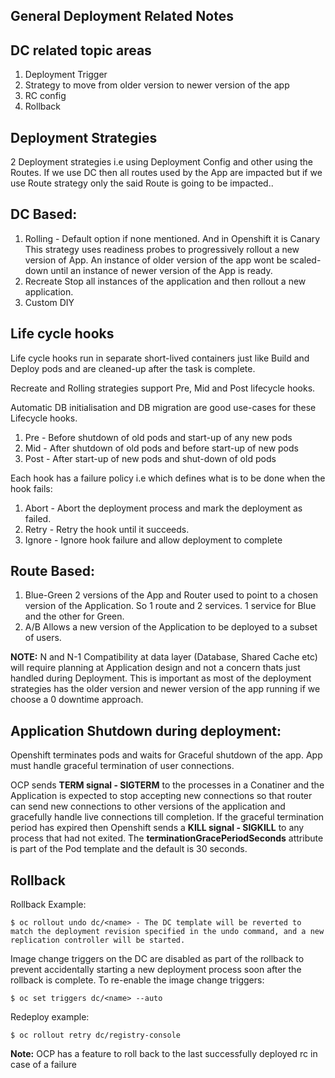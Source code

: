 ## General Deployment Related Notes

## DC related topic areas
1. Deployment Trigger
2. Strategy to move from older version to newer version of the app
3. RC config
4. Rollback

## Deployment Strategies
2 Deployment strategies i.e using Deployment Config and other using the Routes. 
If we use DC then all routes used by the App are impacted but if we use Route strategy only the said Route is going to be impacted..

## DC Based:
1. Rolling - Default option if none mentioned. And in Openshift it is Canary
This strategy uses readiness probes to progressively rollout a new version of App. An instance of older version of the app wont be scaled-down until an instance of newer version of the App is ready.
2. Recreate
Stop all instances of the application and then rollout a new application.
3. Custom
DIY

## Life cycle hooks

Life cycle hooks run in separate short-lived containers just like Build and Deploy pods and are cleaned-up after the task is complete.

Recreate and Rolling strategies support Pre, Mid and Post lifecycle hooks.

Automatic DB initialisation and DB migration are good use-cases for these Lifecycle hooks.

1. Pre - Before shutdown of old pods and start-up of any new pods
2. Mid - After shutdown of old pods and before start-up of new pods
3. Post - After start-up of new pods and shut-down of old pods

Each hook has a failure policy i.e which defines what is to be done when the hook fails:
1. Abort - Abort the deployment process and mark the deployment as failed.
2. Retry - Retry the hook until it succeeds.
3. Ignore - Ignore hook failure and allow deployment to complete

## Route Based:
1. Blue-Green
2 versions of the App and Router used to point to a chosen version of the Application. So 1 route and 2 services. 1 service for Blue and the other for Green.
2. A/B 
Allows a new version of the Application to be deployed to a subset of users. 

**NOTE:** N and N-1 Compatibility at data layer (Database, Shared Cache etc) will require planning at Application design and not a concern thats just handled during Deployment. This is important as most of the deployment strategies has the older version and newer version of the app running if we choose a 0 downtime approach.

## Application Shutdown during deployment:
Openshift terminates pods and waits for Graceful shutdown of the app. App must handle graceful termination of user connections.

OCP sends **TERM signal - SIGTERM** to the processes in a Conatiner and the Application is expected to stop accepting new connections so that router can send new connections to other versions of the application and gracefully handle live connections till completion. If the graceful termination period has expired then Openshift sends a **KILL signal - SIGKILL** to any process that had not exited. The **terminationGracePeriodSeconds** attribute is part of the Pod template and the default is 30 seconds. 

## Rollback

Rollback Example:
```
$ oc rollout undo dc/<name> - The DC template will be reverted to match the deployment revision specified in the undo command, and a new replication controller will be started.
```

Image change triggers on the DC are disabled as part of the rollback to prevent accidentally starting a new deployment process soon after the rollback is complete. To re-enable the image change triggers:
```
$ oc set triggers dc/<name> --auto
```

Redeploy example:
```
$ oc rollout retry dc/registry-console
```
**Note:** OCP has a feature to roll back to the last successfully deployed rc in case of a failure
